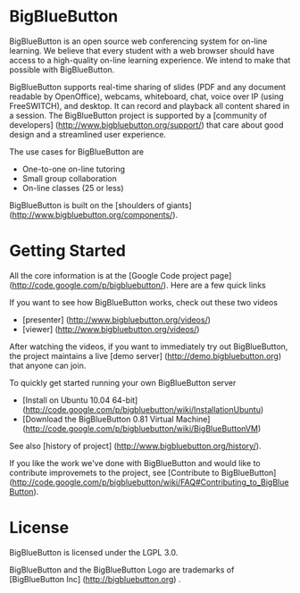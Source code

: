 BigBlueButton
=============
BigBlueButton is an open source web conferencing system for on-line learning.  We believe that every student with a web browser should have access to a high-quality on-line learning experience.  We intend to make that possible with BigBlueButton. 

BigBlueButton supports real-time sharing of slides (PDF and any document readable by OpenOffice), webcams, whiteboard, chat, voice over IP (using FreeSWITCH), and desktop. It can record and playback all content shared in a session.  The BigBlueButton project is supported by a [community of developers] (http://www.bigbluebutton.org/support/) that care about good design and a streamlined user experience. 

The use cases for BigBlueButton are
  * One-to-one on-line tutoring
  * Small group collaboration 
  * On-line classes (25 or less)

BigBlueButton is built on the [shoulders of giants] (http://www.bigbluebutton.org/components/).

Getting Started
===============
All the core information is at the [Google Code project page] (http://code.google.com/p/bigbluebutton/).  Here are a few quick links

If you want to see how BigBlueButton works, check out these two videos
  * [presenter] (http://www.bigbluebutton.org/videos/)
  * [viewer] (http://www.bigbluebutton.org/videos/)

After watching the videos, if you want to immediately try out BigBlueButton, the project maintains a live [demo server] (http://demo.bigbluebutton.org) that anyone can join.  

To quickly get started running your own BigBlueButton server
  * [Install on Ubuntu 10.04 64-bit] (http://code.google.com/p/bigbluebutton/wiki/InstallationUbuntu)
  * [Download the BigBlueButton 0.81 Virtual Machine] (http://code.google.com/p/bigbluebutton/wiki/BigBlueButtonVM)

See also [history of project] (http://www.bigbluebutton.org/history/).

If you like the work we've done with BigBlueButton and would like to contribute improvemets to the project, see [Contribute to BigBlueButton] (http://code.google.com/p/bigbluebutton/wiki/FAQ#Contributing_to_BigBlueButton).

License
=======
BigBlueButton is licensed under the LGPL 3.0.

BigBlueButton and the BigBlueButton Logo are trademarks of [BigBlueButton Inc] (http://bigbluebutton.org) .
